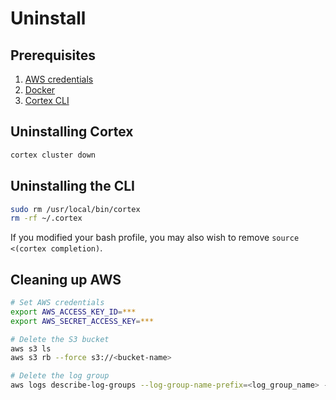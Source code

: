 # Uninstall

## Prerequisites

1. [AWS credentials](aws.md)
2. [Docker](https://docs.docker.com/install)
3. [Cortex CLI](install.md)

## Uninstalling Cortex

```bash
cortex cluster down
```

## Uninstalling the CLI

```bash
sudo rm /usr/local/bin/cortex
rm -rf ~/.cortex
```

If you modified your bash profile, you may also wish to remove `source <(cortex completion)`.

## Cleaning up AWS

```bash
# Set AWS credentials
export AWS_ACCESS_KEY_ID=***
export AWS_SECRET_ACCESS_KEY=***

# Delete the S3 bucket
aws s3 ls
aws s3 rb --force s3://<bucket-name>

# Delete the log group
aws logs describe-log-groups --log-group-name-prefix=<log_group_name> --query logGroups[*].[logGroupName] --output text | xargs -I {} aws logs delete-log-group --log-group-name {}
```
